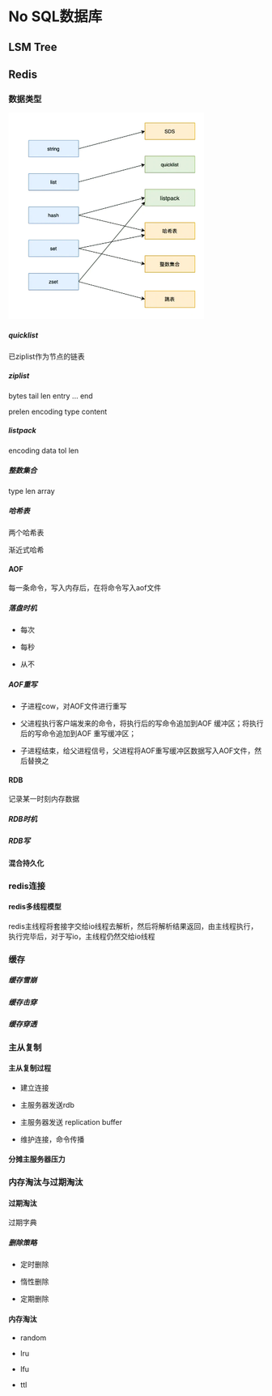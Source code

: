 # No SQL数据库

## LSM Tree


## Redis

### 数据类型

![redis数据结构和数据类型](redis_datastructure.png)

##### quicklist

已ziplist作为节点的链表

##### ziplist

bytes tail len entry ... end

prelen encoding type content

##### listpack

encoding data tol len

##### 整数集合

 type len array

##### 哈希表

两个哈希表

渐近式哈希



#### AOF

每一条命令，写入内存后，在将命令写入aof文件

##### 落盘时机

+ 每次

+ 每秒

+ 从不

##### AOF重写

+ 子进程cow，对AOF文件进行重写

+ 父进程执行客户端发来的命令，将执行后的写命令追加到AOF 缓冲区；将执行后的写命令追加到AOF 重写缓冲区；

+ 子进程结束，给父进程信号，父进程将AOF重写缓冲区数据写入AOF文件，然后替换之

#### RDB

记录某一时刻内存数据

##### RDB时机

##### RDB写


#### 混合持久化


### redis连接

#### redis多线程模型

redis主线程将套接字交给io线程去解析，然后将解析结果返回，由主线程执行，执行完毕后，对于写io，主线程仍然交给io线程



### 缓存

##### 缓存雪崩

##### 缓存击穿

##### 缓存穿透


### 主从复制

#### 主从复制过程

+ 建立连接

+ 主服务器发送rdb

+ 主服务器发送 replication buffer 

+ 维护连接，命令传播

#### 分摊主服务器压力

#### 

#### 


### 内存淘汰与过期淘汰

#### 过期淘汰

过期字典

##### 删除策略

+ 定时删除

+ 惰性删除

+ 定期删除

#### 内存淘汰

+ random

+ lru

+ lfu

+ ttl





